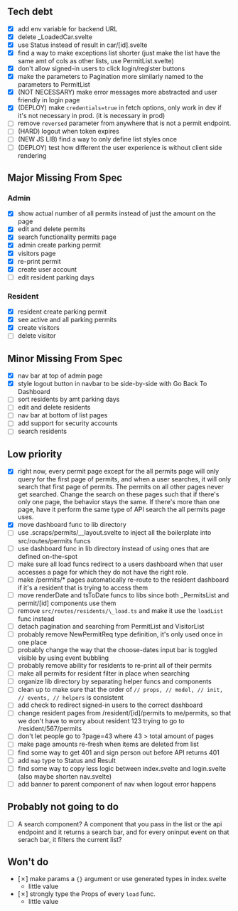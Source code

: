 ## Tech debt
- [x] add env variable for backend URL
- [x] delete \_LoadedCar.svelte
- [x] use Status<T> instead of result in car/[id].svelte
- [x] find a way to make exceptions list shorter (just make the list have the same amt of cols as other lists, use PermitList.svelte)
- [x] don't allow signed-in users to click login/register buttons
- [x] make the parameters to Pagination more similarly named to the parameters to PermitList
- [x] (NOT NECESSARY) make error messages more abstracted and user friendly in login page
- [x] (DEPLOY) make `credentials=true` in fetch options, only work in dev if it's not necessary in prod. (it is necessary in prod)
- [ ] remove `reversed` parameter from anywhere that is not a permit endpoint.
- [ ] (HARD) logout when token expires
- [ ] (NEW JS LIB) find a way to only define list styles once
- [ ] (DEPLOY) test how different the user experience is without client side rendering
## Major Missing From Spec
### Admin
- [x] show actual number of all permits instead of just the amount on the page
- [x] edit and delete permits
- [x] search functionality permits page
- [x] admin create parking permit
- [x] visitors page
- [x] re-print permit
- [x] create user account
- [ ] edit resident parking days
### Resident
- [x] resident create parking permit
- [x] see active and all parking permits
- [x] create visitors
- [ ] delete visitor
## Minor Missing From Spec
- [x] nav bar at top of admin page
- [x] style logout button in navbar to be side-by-side with Go Back To Dashboard
- [ ] sort residents by amt parking days
- [ ] edit and delete residents
- [ ] nav bar at bottom of list pages
- [ ] add support for security accounts
- [ ] search residents
## Low priority
- [x] right now, every permit page except for the all permits page will only query for the first page of permits, and when a user searches, it will only search that first page of permits. The permits on all other pages never get searched. Change the search on these pages such that if there's only one page, the behavior stays the same. If there's more than one page, have it perform the same type of API search the all permits page uses.
- [x] move dashboard func to lib directory
- [ ] use .scraps/permits/\_\_layout.svelte to inject all the boilerplate into src/routes/permits funcs
- [ ] use dashboard func in lib directory instead of using ones that are defined on-the-spot
- [ ] make sure all load funcs redirect to a users dashboard when that user accesses a page for which they do not have the right role.
- [ ] make /permits/\* pages automatically re-route to the resident dashboard if it's a resident that is trying to access them
- [ ] move renderDate and tsToDate funcs to libs since both \_PermitsList and permit/[id] components use them
- [ ] remove `src/routes/residents/\_load.ts` and make it use the `loadList` func instead
- [ ] detach pagination and searching from PermitList and VisitorList
- [ ] probably remove NewPermitReq type definition, it's only used once in one place
- [ ] probably change the way that the choose-dates input bar is toggled visible by using event bubbling
- [ ] probably remove ability for residents to re-print all of their permits
- [ ] make all permits for resident filter in place when searching
- [ ] organize lib directory by separating helper funcs and components
- [ ] clean up to make sure that the order of `// props, // model, // init, // events, // helpers` is consistent
- [ ] add check to redirect signed-in users to the correct dashboard
- [ ] change resident pages from /resident/[id]/permits to me/permits, so that we don't have to worry about resident 123 trying to go to /resident/567/permits
- [ ] don't let people go to ?page=43 where 43 > total amount of pages
- [ ] make page amounts re-fresh when items are deleted from list
- [ ] find some way to get 401 and sign person out before API returns 401
- [ ] add `map` type to Status and Result
- [ ] find some way to copy less logic between index.svelte and login.svelte (also maybe shorten nav.svelte)
- [ ] add banner to parent component of nav when logout error happens
## Probably not going to do
- [ ] A search component? A component that you pass in the list or the api endpoint and it returns a search bar, and for every oninput event on that serach bar, it filters the current list? 
## Won't do
- [✗] make params a `{}` argument or use generated types in index.svelte
    * little value
- [✗] strongly type the Props of every `load` func.
    * little value
